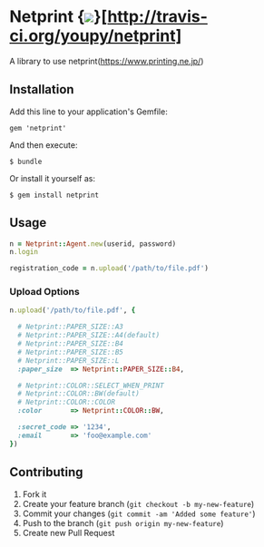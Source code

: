 # Netprint  {<img src="https://secure.travis-ci.org/youpy/netprint.png" />}[http://travis-ci.org/youpy/netprint]

A library to use netprint(https://www.printing.ne.jp/)

## Installation

Add this line to your application's Gemfile:

    gem 'netprint'

And then execute:

    $ bundle

Or install it yourself as:

    $ gem install netprint

## Usage

```ruby
n = Netprint::Agent.new(userid, password)
n.login

registration_code = n.upload('/path/to/file.pdf')
```

### Upload Options

```ruby
n.upload('/path/to/file.pdf', {

  # Netprint::PAPER_SIZE::A3
  # Netprint::PAPER_SIZE::A4(default)
  # Netprint::PAPER_SIZE::B4
  # Netprint::PAPER_SIZE::B5
  # Netprint::PAPER_SIZE::L
  :paper_size  => Netprint::PAPER_SIZE::B4,

  # Netprint::COLOR::SELECT_WHEN_PRINT
  # Netprint::COLOR::BW(default)
  # Netprint::COLOR::COLOR
  :color       => Netprint::COLOR::BW,

  :secret_code => '1234',
  :email       => 'foo@example.com'
})
```


## Contributing

1. Fork it
2. Create your feature branch (`git checkout -b my-new-feature`)
3. Commit your changes (`git commit -am 'Added some feature'`)
4. Push to the branch (`git push origin my-new-feature`)
5. Create new Pull Request
